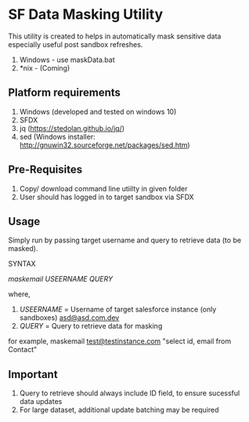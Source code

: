 # SF Data Masking Utility

This utility is created to helps in automatically mask sensitive data especially useful post sandbox refreshes.

1. Windows - use maskData.bat
2. *nix - (Coming)

## Platform requirements
1. Windows (developed and tested on windows 10)
2. SFDX
3. jq (https://stedolan.github.io/jq/)
4. sed (Windows installer: http://gnuwin32.sourceforge.net/packages/sed.htm)

## Pre-Requisites
1. Copy/ download command line utiilty in given folder
2. User should has logged in to target sandbox via SFDX

## Usage
Simply run by passing target username and query to retrieve data (to be masked).

SYNTAX 

<em>maskemail USEERNAME QUERY</em>

where,
1. <em>USEERNAME</em> = Username of target salesforce instance (only sandboxes) asd@asd.com.dev
2. <em>QUERY</em> = Query to retrieve data for masking

for example,
maskemail test@testinstance.com "select id, email from Contact"

## Important
1. Query to retrieve should always include ID field, to ensure sucessful data updates
2. For large dataset, additional update batching may be required